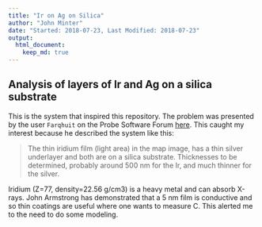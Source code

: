 ```yaml
---
title: "Ir on Ag on Silica"
author: "John Minter"
date: "Started: 2018-07-23, Last Modified: 2018-07-23"
output:
  html_document:
    keep_md: true
---
```




## Analysis of layers of Ir and Ag on a silica substrate

This is the system that inspired this repository. The problem was presented by
the user `Farqhuit` on the Probe Software Forum
[here](http://probesoftware.com/smf/index.php?topic=1104.0). This caught my
interest because he described the system like this:

> The thin iridium film (light area) in the map image, has a thin silver
> underlayer and both are on a silica substrate. Thicknesses to be
> determined, probably around 500 nm for the Ir, and much thinner for the
> silver.

Iridium (Z=77, density=22.56 g/cm3) is a heavy metal and can absorb X-rays.
John Armstrong has demonstrated that a 5 nm film is conductive and so thin
coatings are useful where one wants to measure C. This alerted me to the need
to do some modeling.

